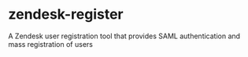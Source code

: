 zendesk-register
================

A Zendesk user registration tool that provides SAML authentication and mass registration of users
